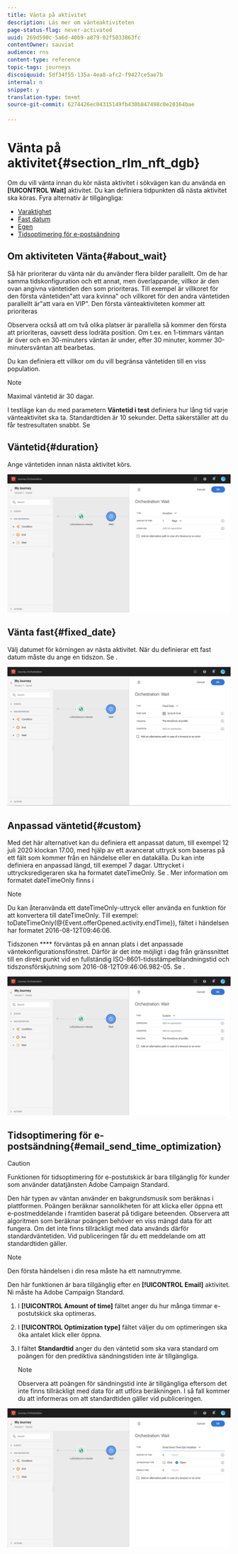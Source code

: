 ```yaml
---
title: Vänta på aktivitet
description: Läs mer om vänteaktiviteten
page-status-flag: never-activated
uuid: 269d590c-5a6d-40b9-a879-02f5033863fc
contentOwner: sauviat
audience: rns
content-type: reference
topic-tags: journeys
discoiquuid: 5df34f55-135a-4ea8-afc2-f9427ce5ae7b
internal: n
snippet: y
translation-type: tm+mt
source-git-commit: 6274426ec04315149fb430b847498c0e20164bae

---
```



# Vänta på aktivitet{#section_rlm_nft_dgb}

Om du vill vänta innan du kör nästa aktivitet i sökvägen kan du använda en **[!UICONTROL Wait]** aktivitet. Du kan definiera tidpunkten då nästa aktivitet ska köras. Fyra alternativ är tillgängliga:

* [Varaktighet](#duration)
* [Fast datum](#fixed_date)
* [Egen](#custom)
* [Tidsoptimering för e-postsändning](#email_send_time_optimization)

## Om aktiviteten Vänta{#about_wait}

Så här prioriterar du vänta när du använder flera bilder parallellt. Om de har samma tidskonfiguration och ett annat, men överlappande, villkor är den ovan angivna väntetiden den som prioriteras. Till exempel är villkoret för den första väntetiden&quot;att vara kvinna&quot; och villkoret för den andra väntetiden parallellt är&quot;att vara en VIP&quot;. Den första vänteaktiviteten kommer att prioriteras

Observera också att om två olika platser är parallella så kommer den första att prioriteras, oavsett dess lodräta position. Om t.ex. en 1-timmars väntan är över och en 30-minuters väntan är under, efter 30 minuter, kommer 30-minutersväntan att bearbetas.

Du kan definiera ett villkor om du vill begränsa väntetiden till en viss population.

>[!NOTE]
>
>Maximal väntetid är 30 dagar.
>
>I testläge kan du med parametern **Väntetid i test** definiera hur lång tid varje vänteaktivitet ska ta. Standardtiden är 10 sekunder. Detta säkerställer att du får testresultaten snabbt. Se [](../building-journeys/testing-the-journey.md)

## Väntetid{#duration}

Ange väntetiden innan nästa aktivitet körs.

![](../assets/journey55.png)

## Vänta fast{#fixed_date}

Välj datumet för körningen av nästa aktivitet. När du definierar ett fast datum måste du ange en tidszon. Se [](../building-journeys/timezone-management.md).

![](../assets/journey56.png)

## Anpassad väntetid{#custom}

Med det här alternativet kan du definiera ett anpassat datum, till exempel 12 juli 2020 klockan 17.00, med hjälp av ett avancerat uttryck som baseras på ett fält som kommer från en händelse eller en datakälla. Du kan inte definiera en anpassad längd, till exempel 7 dagar. Uttrycket i uttrycksredigeraren ska ha formatet dateTimeOnly. Se [](../expression/expressionadvanced.md). Mer information om formatet dateTimeOnly finns i [](../expression/data-types.md)

>[!NOTE]
>
>Du kan återanvända ett dateTimeOnly-uttryck eller använda en funktion för att konvertera till dateTimeOnly. Till exempel: toDateTimeOnly(@{Event.offerOpened.activity.endTime}), fältet i händelsen har formatet 2016-08-12T09:46:06.
>
>Tidszonen **** förväntas på en annan plats i det anpassade väntekonfigurationsfönstret. Därför är det inte möjligt i dag från gränssnittet till en direkt punkt vid en fullständig ISO-8601-tidsstämpelblandningstid och tidszonsförskjutning som 2016-08-12T09:46:06.982-05. Se [](../building-journeys/timezone-management.md).

![](../assets/journey57.png)

## Tidsoptimering för e-postsändning{#email_send_time_optimization}

>[!CAUTION]
>
>Funktionen för tidsoptimering för e-postutskick är bara tillgänglig för kunder som använder datatjänsten Adobe Campaign Standard.

Den här typen av väntan använder en bakgrundsmusik som beräknas i plattformen. Poängen beräknar sannolikheten för att klicka eller öppna ett e-postmeddelande i framtiden baserat på tidigare beteenden. Observera att algoritmen som beräknar poängen behöver en viss mängd data för att fungera. Om det inte finns tillräckligt med data används därför standardväntetiden. Vid publiceringen får du ett meddelande om att standardtiden gäller.

>[!NOTE]
>
>Den första händelsen i din resa måste ha ett namnutrymme.
>
>Den här funktionen är bara tillgänglig efter en **[!UICONTROL Email]** aktivitet. Ni måste ha Adobe Campaign Standard.

1. I **[!UICONTROL Amount of time]** fältet anger du hur många timmar e-postutskick ska optimeras.
1. I **[!UICONTROL Optimization type]** fältet väljer du om optimeringen ska öka antalet klick eller öppna.
1. I fältet **Standardtid** anger du den väntetid som ska vara standard om poängen för den prediktiva sändningstiden inte är tillgängliga.

   >[!NOTE]
   >
   >Observera att poängen för sändningstid inte är tillgängliga eftersom det inte finns tillräckligt med data för att utföra beräkningen. I så fall kommer du att informeras om att standardtiden gäller vid publiceringen.

![](../assets/journey57bis.png)
